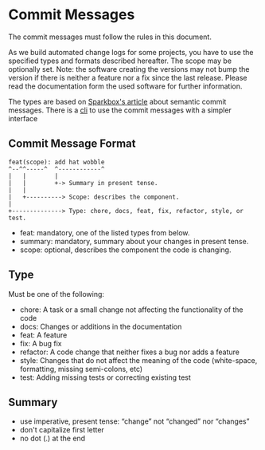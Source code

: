 # Commit Messages

The commit messages must follow the rules in this document.

As we build automated change logs for some projects, you have to use the specified types and formats described hereafter.
The scope may be optionally set.
Note: the software creating the versions may not bump the version if there is neither a feature nor a fix since the last release. Please read the documentation form the used software for further information.


The types are based on [Sparkbox's article](https://seesparkbox.com/foundry/semantic_commit_messages) about semantic commit messages.
There is a [cli](https://github.com/fteem/git-semantic-commits) to use the commit messages with a simpler interface

## Commit Message Format

```
feat(scope): add hat wobble
^--^^-----^  ^------------^
|   |        |
|   |        +-> Summary in present tense.
|   |
|   +----------> Scope: describes the component.
|
+--------------> Type: chore, docs, feat, fix, refactor, style, or test.

```
- feat: mandatory, one of the listed types from below.
- summary: mandatory, summary about your changes in present tense.
- scope: optional, describes the component the code is changing.

## Type

Must be one of the following:

- chore: A task or a small change not affecting the functionality of the code
- docs: Changes or additions in the documentation
- feat: A feature
- fix: A bug fix
- refactor: A code change that neither fixes a bug nor adds a feature
- style: Changes that do not affect the meaning of the code (white-space, formatting, missing semi-colons, etc)
- test: Adding missing tests or correcting existing test

## Summary
- use imperative, present tense: “change” not “changed” nor “changes”
- don't capitalize first letter
- no dot (.) at the end

